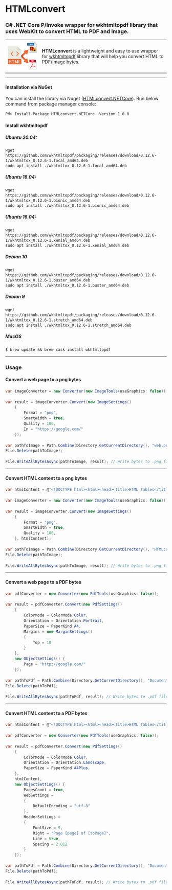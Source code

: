 # HTMLconvert
### C# .NET Core P/Invoke wrapper for wkhtmltopdf library that uses WebKit to convert HTML to PDF and Image.

<table bordercolor="white" border="0"><tr>
    <td>
        <img width="250" src="/Images/pic.png?raw=true"/>
    </td>
    <td><b>HTMLconvert</b> is a lightweight and easy to use wrapper for <a href="https://wkhtmltopdf.org/">wkhtmltopdf</a> library that will help you convert HTML to PDF/Image bytes.</td>
    </tr></table>

---

#### Installation via NuGet
You can install the library via Nuget ([HTMLconvert.NETCore](https://www.nuget.org/packages/HTMLconvert.NETCore/)). Run below command from package manager console:
```
PM> Install-Package HTMLconvert.NETCore -Version 1.0.0
```

#### Install wkhtmltopdf

##### Ubuntu 20.04:
```console
wget https://github.com/wkhtmltopdf/packaging/releases/download/0.12.6-1/wkhtmltox_0.12.6-1.focal_amd64.deb
sudo apt install ./wkhtmltox_0.12.6-1.focal_amd64.deb
```
##### Ubuntu 18.04:
```console
wget https://github.com/wkhtmltopdf/packaging/releases/download/0.12.6-1/wkhtmltox_0.12.6-1.bionic_amd64.deb
sudo apt install ./wkhtmltox_0.12.6-1.bionic_amd64.deb
```
##### Ubuntu 16.04:
```console
wget https://github.com/wkhtmltopdf/packaging/releases/download/0.12.6-1/wkhtmltox_0.12.6-1.xenial_amd64.deb
sudo apt install ./wkhtmltox_0.12.6-1.xenial_amd64.deb
```
##### Debian 10
```console
wget https://github.com/wkhtmltopdf/packaging/releases/download/0.12.6-1/wkhtmltox_0.12.6-1.buster_amd64.deb
sudo apt install ./wkhtmltox_0.12.6-1.buster_amd64.deb
```
##### Debian 9
```console
wget https://github.com/wkhtmltopdf/packaging/releases/download/0.12.6-1/wkhtmltox_0.12.6-1.stretch_amd64.deb
sudo apt install ./wkhtmltox_0.12.6-1.stretch_amd64.deb
```
##### MacOS
```console
$ brew update && brew cask install wkhtmltopdf
```
---
### Usage

#### Convert a web page to a png bytes
```csharp
var imageConverter = new Converter(new ImageTools(useGraphics: false));

var result = imageConverter.Convert(new ImageSettings()
    {
        Format = "png",
        SmartWidth = true,
        Quality = 100,
        In = "https://google.com/"
    });
                                           
var pathToImage = Path.Combine(Directory.GetCurrentDirectory(), "web.png"); 
File.Delete(pathToImage);

File.WriteAllBytesAsync(pathToImage, result); // Write bytes to .png file
```
---
#### Convert HTML content to a png bytes
```csharp
var htmlContent = @"<!DOCTYPE html><html><head><title>HTML Tables</title></head><body><table><tr><th>First_Name</th><th>Last_Name</th><th>Marks</th></tr><tr><td>Sonoo</td><td>Jaiswal</td><td>60</td></tr><tr><td>James</td><td>William</td><td>80</td></tr><tr><td>Swati</td><td>Sironi</td><td>82</td></tr><tr><td>Chetna</td><td>Singh</td><td>72</td></tr></table></body></html>";

var imageConverter = new Converter(new ImageTools(useGraphics: false));

var result = imageConverter.Convert(new ImageSettings()
    {
        Format = "png",
        SmartWidth = true,
        Quality = 100,
    }, htmlContent);

var pathToImage = Path.Combine(Directory.GetCurrentDirectory(), "HTMLcontent.png"); 
File.Delete(pathToImage);

File.WriteAllBytesAsync(pathToImage, result); // Write bytes to .png file
```
---
#### Convert a web page to a PDF bytes
```csharp
var pdfConverter = new Converter(new PdfTools(useGraphics: false));

var result = pdfConverter.Convert(new PdfSettings()
    {
        ColorMode = ColorMode.Color,
        Orientation = Orientation.Portrait,
        PaperSize = PaperKind.A4,
        Margins = new MarginSettings()
        {
            Top = 10
        }
    },
    new ObjectSettings() {
        Page = "http://google.com/"
    });

var pathToPdf = Path.Combine(Directory.GetCurrentDirectory(), "DocumentWeb.pdf"); 
File.Delete(pathToPdf);

File.WriteAllBytesAsync(pathToPdf, result); // Write bytes to .pdf file
```
---
#### Convert HTML content to a PDF bytes
```csharp
var htmlContent = @"<!DOCTYPE html><html><head><title>HTML Tables</title></head><body><table><tr><th>First_Name</th><th>Last_Name</th><th>Marks</th></tr><tr><td>Sonoo</td><td>Jaiswal</td><td>60</td></tr><tr><td>James</td><td>William</td><td>80</td></tr><tr><td>Swati</td><td>Sironi</td><td>82</td></tr><tr><td>Chetna</td><td>Singh</td><td>72</td></tr></table></body></html>";

var pdfConverter = new Converter(new PdfTools(useGraphics: false));

var result = pdfConverter.Convert(new PdfSettings()
    {
        ColorMode = ColorMode.Color,
        Orientation = Orientation.Landscape,
        PaperSize = PaperKind.A4Plus,
    },
    htmlContent,
    new ObjectSettings() {
        PagesCount = true,
        WebSettings =
        {
            DefaultEncoding = "utf-8"
        },
        HeaderSettings = 
        { 
            FontSize = 9, 
            Right = "Page [page] of [toPage]", 
            Line = true, 
            Spacing = 2.812 
        }
    });

var pathToPdf = Path.Combine(Directory.GetCurrentDirectory(), "DocumentHTML.pdf"); 
File.Delete(pathToPdf);

File.WriteAllBytesAsync(pathToPdf, result); // Write bytes to .pdf file
```
